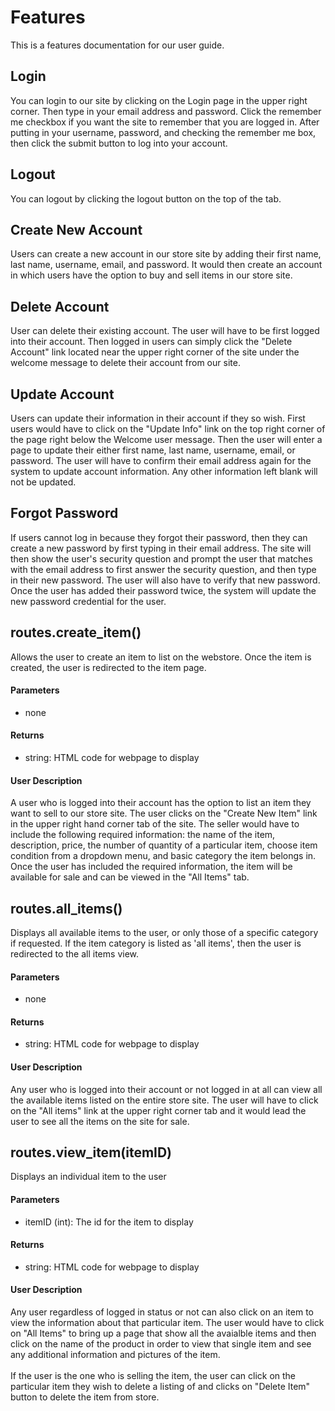 # Features
This is a features documentation for our user guide.

## Login
You can login to our site by clicking on the Login page in the upper right corner. Then type in your email address and password. Click the remember me checkbox if you want the site to remember that you are logged in. After putting in your username, password, and checking the remember me box, then click the submit button to log into your account. 

## Logout
You can logout by clicking the logout button on the top of the tab. 
	
## Create New Account
Users can create a new account in our store site by adding their first name, last name, username, email, and password. It would then create an account in which users have the option to buy and sell items in our store site.

## Delete Account
User can delete their existing account. The user will have to be first logged into their account. Then logged in users can simply click the "Delete Account" link located near the upper right corner of the site under the welcome message to delete their account from our site. 
	
## Update Account
Users can update their information in their account if they so wish. First users would have to click on the "Update Info" link on the top right corner of the page right below the Welcome user message. Then the user will enter a page to update their either first name, last name, username, email, or password. The user will have to confirm their email address again for the system to update account information. Any other information left blank will not be updated.
	
## Forgot Password
If users cannot log in because they forgot their password, then they can create a new password by first typing in their email address. The site will then show the user's security question and prompt the user that matches with the email address to first answer the security question, and then type in their new password. The user will also have to verify that new password. Once the user has added their password twice, the system will update the new password credential for the user.
	
## routes.create_item()
Allows the user to create an item to list on the webstore. Once the item is created, the user is redirected to the item page.

#### Parameters
- none

#### Returns
- string: HTML code for webpage to display

#### User Description
A user who is logged into their account has the option to list an item they want to sell to our store site. The user clicks on the "Create New Item" link in the upper right hand corner tab of the site. The seller would have to include the following required information: the name of the item, description, price, the number of quantity of a particular item, choose item condition from a dropdown menu, and basic category the item belongs in. Once the user has included the required information, the item will be available for sale and can be viewed in the "All Items" tab.
	
## routes.all_items()
Displays all available items to the user, or only those of a specific category if requested. If the item category is listed as 'all items', then the user is redirected to the all items view.

#### Parameters
- none

#### Returns
- string: HTML code for webpage to display

#### User Description
Any user who is logged into their account or not logged in at all can view all the available items listed on the entire store site. The user will have to click on the "All items" link at the upper right corner tab and it would lead the user to see all the items on the site for sale.
	
## routes.view_item(itemID)
Displays an individual item to the user

#### Parameters
- itemID (int): The id for the item to display

#### Returns
- string: HTML code for webpage to display

#### User Description
Any user regardless of logged in status or not can also click on an item to view the information about that particular item. The user would have to click on "All Items" to bring up a page that show all the avaialble items and then click on the name of the product in order to view that single item and see any additional information and pictures of the item. <br/><br/>
If the user is the one who is selling the item, the user can click on the particular item they wish to delete a listing of and clicks on "Delete Item" button to delete the item from store.

